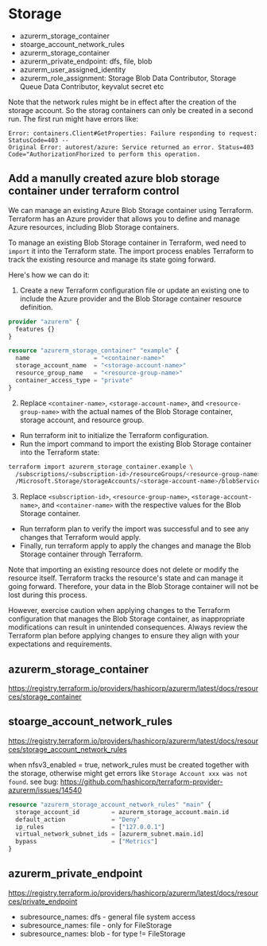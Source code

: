 # Storage
- azurerm_storage_container
- stoarge_account_network_rules
- azurerm_storage_container
- azurerm_private_endpoint: dfs, file, blob
- azurerm_user_assigned_identity
- azurerm_role_assignment: Storage Blob Data Contributor, Storage Queue Data Contributor, keyvalut secret etc

Note that the network rules might be in effect after the creation of the storage account. So the storag containers can only be created in a second run. The first run might have errors like:
```
Error: containers.Client#GetProperties: Failure responding to request: StatusCode=403 --
Original Error: autorest/azure: Service returned an error. Status=403
Code="AuthorizationFhorized to perform this operation.
```

## Add a manully created azure blob storage container under terraform control
We can manage an existing Azure Blob Storage container using Terraform. 
Terraform has an Azure provider that allows you to define and manage Azure resources, including Blob Storage containers.

To manage an existing Blob Storage container in Terraform, wed need to `import` it into the Terraform state. 
The import process enables Terraform to track the existing resource and manage its state going forward. 

Here's how we can do it:

1. Create a new Terraform configuration file or update an existing one to include the Azure provider and the Blob Storage container resource definition. 
```tf
provider "azurerm" {
  features {}
}

resource "azurerm_storage_container" "example" {
  name                  = "<container-name>"
  storage_account_name  = "<storage-account-name>"
  resource_group_name   = "<resource-group-name>"
  container_access_type = "private"
}
```

2. Replace `<container-name>`, `<storage-account-name>`, and `<resource-group-name>` with the actual names of the 
Blob Storage container, storage account, and resource group.
- Run terraform init to initialize the Terraform configuration.
- Run the import command to import the existing Blob Storage container into the Terraform state:
```sh
terraform import azurerm_storage_container.example \
  /subscriptions/<subscription-id>/resourceGroups/<resource-group-name>/providers \
  /Microsoft.Storage/storageAccounts/<storage-account-name>/blobServices/default/containers/<container-name>
```

3. Replace `<subscription-id>`, `<resource-group-name>`, `<storage-account-name>`, and `<container-name>` with the respective values for the Blob Storage container.
- Run terraform plan to verify the import was successful and to see any changes that Terraform would apply.
- Finally, run terraform apply to apply the changes and manage the Blob Storage container through Terraform.

Note that importing an existing resource does not delete or modify the resource itself. 
Terraform tracks the resource's state and can manage it going forward. 
Therefore, your data in the Blob Storage container will not be lost during this process.

However, exercise caution when applying changes to the Terraform configuration that manages the Blob Storage container, 
as inappropriate modifications can result in unintended consequences. 
Always review the Terraform plan before applying changes to ensure they align with your expectations and requirements.

## azurerm_storage_container
https://registry.terraform.io/providers/hashicorp/azurerm/latest/docs/resources/storage_container

## stoarge_account_network_rules
https://registry.terraform.io/providers/hashicorp/azurerm/latest/docs/resources/storage_account_network_rules

when nfsv3_enabled = true, network_rules must be created together with the storage, otherwise might get errors like `Storage Account xxx was not found`.
see bug: https://github.com/hashicorp/terraform-provider-azurerm/issues/14540

```tf
resource "azurerm_storage_account_network_rules" "main" {
  storage_account_id         = azurerm_storage_account.main.id
  default_action             = "Deny"
  ip_rules                   = ["127.0.0.1"]
  virtual_network_subnet_ids = [azurerm_subnet.main.id]
  bypass                     = ["Metrics"]
}
```

## azurerm_private_endpoint
https://registry.terraform.io/providers/hashicorp/azurerm/latest/docs/resources/private_endpoint
- subresource_names: dfs - general file system access
- subresource_names: file - only for FileStorage
- subresource_names: blob - for type != FileStorage
